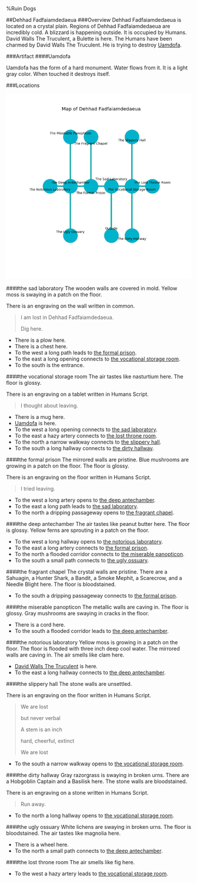 %Ruin Dogs

##Dehhad Fadfaiamdedaeua
###Overview
Dehhad Fadfaiamdedaeua is located on a crystal plain. Regions of Dehhad Fadfaiamdedaeua are incredibly cold. A blizzard is happening outside. It is occupied by Humans. <a name="David-Walls-The-Truculent"></a>David Walls The Truculent, a Bulette is here. The Humans have been charmed by David Walls The Truculent. He  is trying to destroy [Uamdofa](#Uamdofa). 



###Artifact
####<a name="Uamdofa"></a>Uamdofa


Uamdofa has the form of a hard monument. Water flows from it. It is a light gray color. When touched it destroys itself. 





###Locations


![](../v2/images/Dehhad-Fadfaiamdedaeua.png)

####<a name="the-sad-laboratory"></a>the sad laboratory
The wooden walls are covered in mold. Yellow moss is swaying in a patch on the floor. 

There is an engraving on the wall written in common. 

> I am lost in Dehhad Fadfaiamdedaeua.
>
> Dig here.
>


* There is a plow here.
* There is a chest here.
* To the west a long path leads to [the formal prison](#the-formal-prison).
* To the east a long opening connects to [the vocational storage room](#the-vocational-storage-room).
* To the south is the entrance.


####<a name="the-vocational-storage-room"></a>the vocational storage room
The air tastes like nasturtium here. The floor is glossy. 

There is an engraving on a tablet written in Humans Script. 

> I thought about leaving.
>


* There is a mug here.
* [Uamdofa](#Uamdofa) is here.
* To the west a long opening connects to [the sad laboratory](#the-sad-laboratory).
* To the east a hazy artery connects to [the lost throne room](#the-lost-throne-room).
* To the north a narrow walkway connects to [the slippery hall](#the-slippery-hall).
* To the south a long hallway connects to [the dirty hallway](#the-dirty-hallway).


####<a name="the-formal-prison"></a>the formal prison
The mirrored walls are pristine. Blue mushrooms are growing in a patch on the floor. The floor is glossy. 

There is an engraving on the floor written in Humans Script. 

> I tried leaving.
>


* To the west a long artery opens to [the deep antechamber](#the-deep-antechamber).
* To the east a long path leads to [the sad laboratory](#the-sad-laboratory).
* To the north a dripping passageway opens to [the fragrant chapel](#the-fragrant-chapel).


####<a name="the-deep-antechamber"></a>the deep antechamber
The air tastes like peanut butter here. The floor is glossy. Yellow ferns are sprouting in a patch on the floor. 



* To the west a long hallway opens to [the notorious laboratory](#the-notorious-laboratory).
* To the east a long artery connects to [the formal prison](#the-formal-prison).
* To the north a flooded corridor connects to [the miserable panopticon](#the-miserable-panopticon).
* To the south a small path connects to [the ugly ossuary](#the-ugly-ossuary).


####<a name="the-fragrant-chapel"></a>the fragrant chapel
The crystal walls are pristine. There are a Sahuagin, a Hunter Shark, a Bandit, a Smoke Mephit, a Scarecrow, and a Needle Blight here. The floor is bloodstained. 



* To the south a dripping passageway connects to [the formal prison](#the-formal-prison).


####<a name="the-miserable-panopticon"></a>the miserable panopticon
The metallic walls are caving in. The floor is glossy. Gray mushrooms are swaying in cracks in the floor. 



* There is a cord here.
* To the south a flooded corridor leads to [the deep antechamber](#the-deep-antechamber).


####<a name="the-notorious-laboratory"></a>the notorious laboratory
Yellow moss is growing in a patch on the floor. The floor is flooded with three inch deep cool water. The mirrored walls are caving in. The air smells like clam here. 



* [David Walls The Truculent](#David-Walls-The-Truculent) is here.
* To the east a long hallway connects to [the deep antechamber](#the-deep-antechamber).


####<a name="the-slippery-hall"></a>the slippery hall
The stone walls are unsettled. 

There is an engraving on the floor written in Humans Script. 

> We are lost
>
> but never verbal
>
> A stem is an inch
>
> hard, cheerful, extinct
>
> We are lost
>


* To the south a narrow walkway opens to [the vocational storage room](#the-vocational-storage-room).


####<a name="the-dirty-hallway"></a>the dirty hallway
Gray razorgrass is swaying in broken urns. There are a Hobgoblin Captain and a Basilisk here. The stone walls are bloodstained. 

There is an engraving on a stone written in Humans Script. 

> Run away.
>


* To the north a long hallway opens to [the vocational storage room](#the-vocational-storage-room).


####<a name="the-ugly-ossuary"></a>the ugly ossuary
White lichens are swaying in broken urns. The floor is bloodstained. The air tastes like magnolia here. 



* There is a wheel here.
* To the north a small path connects to [the deep antechamber](#the-deep-antechamber).


####<a name="the-lost-throne-room"></a>the lost throne room
The air smells like fig here. 



* To the west a hazy artery leads to [the vocational storage room](#the-vocational-storage-room).


